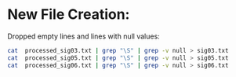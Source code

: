 # New File Creation: 
Dropped empty lines and lines with null values:
```bash
cat  processed_sig03.txt | grep "\S" | grep -v null > sig03.txt
cat  processed_sig05.txt | grep "\S" | grep -v null > sig05.txt
cat  processed_sig06.txt | grep "\S" | grep -v null > sig06.txt
```